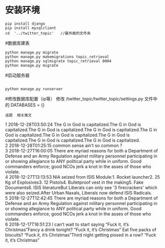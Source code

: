 # 安装环境
```shell
pip install django
pip install mysqlclient
cd  '../twitter_topic'   //最外面的文件夹
```

#数据库建表

```shell
python manage.py migrate
python manage.py makemigrations topic_retrieval 
python manage.py sqlmigrate topic_retrieval 0004    
python manage.py migrate 
```

#启动服务器
```shell

python manage.py runserver
```

#修改数据库配置（ip等）
修改 /twitter_topic/twitter_topic/settings.py 文件中的 DATABASES = {}

	话题	相关推文
1	2018-12-28T03:50:24	The G in God is capitalized.The G in God is capitalized.The G in God is capitalized.The G in God is capitalized.The G in God is capitalized.The G in God is capitalized.The G in God is capitalized.The G in God is capitalized.The G in God is capitalized.	
2	2018-12-28T01:25:15	common sense ain’t so common ?	
3	2018-12-27T16:00:05	There are myriad reasons for both a Department of Defense and an Army Regulation against military personnel participating in or showing allegiance to ANY political party while in uniform. Good commanders enforce; good NCOs jerk a knot in the asses of those who violate.	
4	2018-12-27T13:13:53	NIA seized from ISIS Module:1. Rocket launcher2. 25 Kg of Explosives3. 12 Pistols4. Bulletproof vest in the making5. Fake Documents6. ISIS literatureBut Liberals can only see '3 firecrackers' which were also seized.After Urban Naxals, Liberals now defend ISIS Radicals.	
5	2018-12-27T12:42:45	There are myriad reasons for both a Department of Defense and an Army Regulation against military personnel participating in or showing allegiance to ANY political party while in uniform. Good commanders enforce; good NCOs jerk a knot in the asses of those who violate.	
6	2018-12-17T16:51:23	I can’t wait to start saying “Fuck it, it’s Christmas”Fancy a drink tonight? “Fuck it, it’s Christmas” Eat five packs of biscuits? “Fuck it, it’s Christmas”Third night getting pissed in a row? “Fuck it, it’s Christmas”








